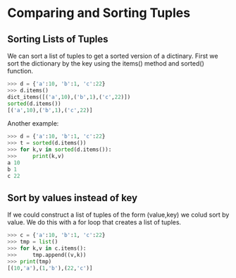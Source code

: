 # Comparing and Sorting Tuples

## Sorting Lists of Tuples

We can sort a list of tuples to get a sorted version of a dictinary. First we sort the dictionary by the key using the items() method and sorted() function.

```python
>>> d = {'a':10, 'b':1, 'c':22}
>>> d.items()
dict_items([('a',10),('b',1),('c',22)])
sorted(d.items())
[('a',10),('b',1),('c',22)]
```

Another example:

```python
>>> d = {'a':10, 'b':1, 'c':22}
>>> t = sorted(d.items())
>>> for k,v in sorted(d.items()):
>>>     print(k,v)
a 10
b 1
c 22
```

## Sort by values instead of key

If we could construct a list of tuples of the form (value,key) we colud sort by value. We do this with a for loop that creates a list of tuples.

```python
>>> c = {'a':10, 'b':1, 'c':22}
>>> tmp = list()
>>> for k,v in c.items():
>>>     tmp.append((v,k))
>>> print(tmp)
[(10,'a'),(1,'b'),(22,'c')]
```